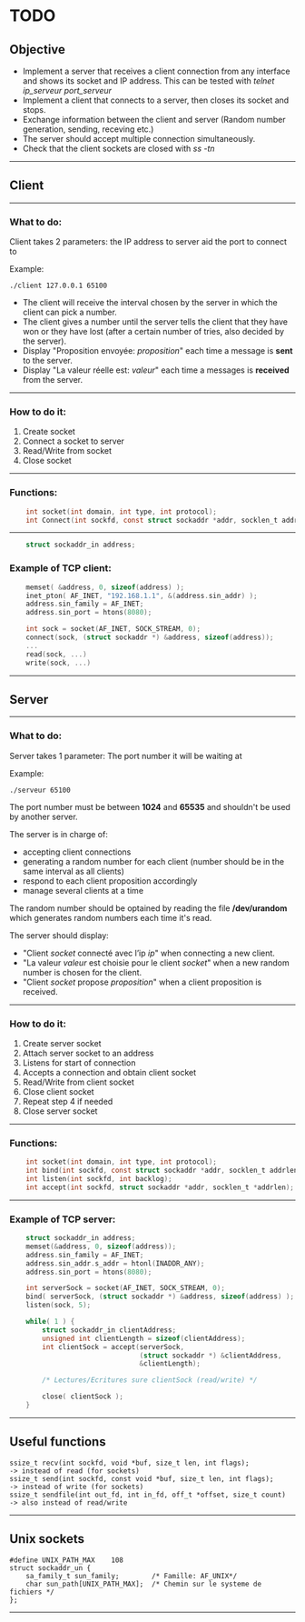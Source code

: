 
# TODO


## Objective
- Implement a server that receives a client connection from any interface and shows its socket and IP address. This can be tested with *telnet ip_serveur port_serveur*
- Implement a client that connects to a server, then closes its socket and stops.
- Exchange information between the client and server (Random number generation, sending, receving etc.)
- The server should accept multiple connection simultaneously.
- Check that the client sockets are closed with *ss -tn*

---

## Client

---

### What to do:

Client takes 2 parameters: the IP address to server aid the port to connect to

Example:

    ./client 127.0.0.1 65100

- The client will receive the interval chosen by the server in which the client can pick a number.
- The client gives a number until the server tells the client that they have won or they have lost (after a certain number of tries, also decided by the server).
- Display "Proposition envoyée: *proposition*" each time a message is **sent** to the server.
- Display "La valeur réelle est: *valeur*" each time a messages is **received** from the server.

---

### How to do it:

1. Create socket
2. Connect a socket to server
3. Read/Write from socket
4. Close socket

---

### Functions:

```c 
    int socket(int domain, int type, int protocol);                                     -> creates a socket
    int Connect(int sockfd, const struct sockaddr *addr, socklen_t addrlen);            -> initiates a connection
```

---

```c 
    struct sockaddr_in address;
```

### Example of TCP client:

```c
    memset( &address, 0, sizeof(address) );
    inet_pton( AF_INET, "192.168.1.1", &(address.sin_addr) );
    address.sin_family = AF_INET;
    address.sin_port = htons(8080);

    int sock = socket(AF_INET, SOCK_STREAM, 0);
    connect(sock, (struct sockaddr *) &address, sizeof(address));
    ...
    read(sock, ...)
    write(sock, ...)
```

---

## Server

---

### What to do:

Server takes 1 parameter: The port number it will be waiting at

Example:

    ./serveur 65100

The port number must be between **1024** and **65535** and shouldn't be used by another server.

The server is in charge of:
- accepting client connections
- generating a random number for each client (number should be in the same interval as all clients)
- respond to each client proposition accordingly
- manage several clients at a time

The random number should be optained by reading the file **/dev/urandom** which generates random numbers each time it's read.

The server should display:
-  "Client *socket* connecté avec l’ip *ip*" when connecting a new client.
-  "La valeur *valeur* est choisie pour le client *socket*" when a new random number is chosen for the client.
-  "Client *socket* propose *proposition*" when a client proposition is received.
---

### How to do it:

1. Create server socket
2. Attach server socket to an address
3. Listens for start of connection
4. Accepts a connection and obtain client socket
5. Read/Write from client socket
6. Close client socket
7. Repeat step 4 if needed
8. Close server socket

---

### Functions:

```c
    int socket(int domain, int type, int protocol);                                   -> creates a socket
    int bind(int sockfd, const struct sockaddr *addr, socklen_t addrlen);             -> attaches socket to address
    int listen(int sockfd, int backlog);                                              -> marks a socket as passive (can accept connections)
    int accept(int sockfd, struct sockaddr *addr, socklen_t *addrlen);                -> accepts a connection
```

---

### Example of TCP server:

```c
    struct sockaddr_in address;
    memset(&address, 0, sizeof(address));
    address.sin_family = AF_INET;
    address.sin_addr.s_addr = htonl(INADDR_ANY);
    address.sin_port = htons(8080);

    int serverSock = socket(AF_INET, SOCK_STREAM, 0);
    bind( serverSock, (struct sockaddr *) &address, sizeof(address) );
    listen(sock, 5);

    while( 1 ) {
        struct sockaddr_in clientAddress;
        unsigned int clientLength = sizeof(clientAddress);
        int clientSock = accept(serverSock,
                                (struct sockaddr *) &clientAddress,
                                &clientLength);

        /* Lectures/Ecritures sure clientSock (read/write) */

        close( clientSock );
    }
```

---


## Useful functions

    ssize_t recv(int sockfd, void *buf, size_t len, int flags);                         -> instead of read (for sockets)
    ssize_t send(int sockfd, const void *buf, size_t len, int flags);                   -> instead of write (for sockets)
    ssize_t sendfile(int out_fd, int in_fd, off_t *offset, size_t count)                -> also instead of read/write

---

## Unix sockets


    #define UNIX_PATH_MAX    108
    struct sockaddr_un {
        sa_family_t sun_family;        /* Famille: AF_UNIX*/
        char sun_path[UNIX_PATH_MAX];  /* Chemin sur le systeme de fichiers */
    };


---

